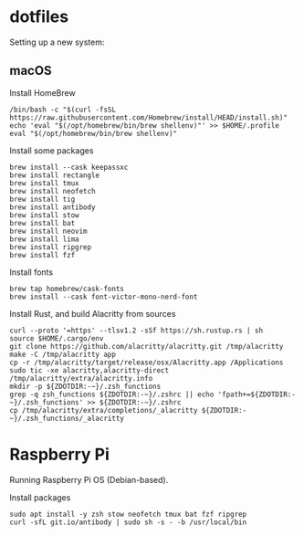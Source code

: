 # dotfiles

Setting up a new system:

## macOS

Install HomeBrew
```
/bin/bash -c "$(curl -fsSL https://raw.githubusercontent.com/Homebrew/install/HEAD/install.sh)"
echo 'eval "$(/opt/homebrew/bin/brew shellenv)"' >> $HOME/.profile
eval "$(/opt/homebrew/bin/brew shellenv)"
```

Install some packages
```
brew install --cask keepassxc
brew install rectangle
brew install tmux
brew install neofetch
brew install tig
brew install antibody
brew install stow
brew install bat
brew install neovim
brew install lima
brew install ripgrep
brew install fzf
```

Install fonts
```
brew tap homebrew/cask-fonts
brew install --cask font-victor-mono-nerd-font
```

Install Rust, and build Alacritty from sources
```
curl --proto '=https' --tlsv1.2 -sSf https://sh.rustup.rs | sh
source $HOME/.cargo/env
git clone https://github.com/alacritty/alacritty.git /tmp/alacritty
make -C /tmp/alacritty app
cp -r /tmp/alacritty/target/release/osx/Alacritty.app /Applications
sudo tic -xe alacritty,alacritty-direct /tmp/alacritty/extra/alacritty.info
mkdir -p ${ZDOTDIR:-~}/.zsh_functions
grep -q zsh_functions ${ZDOTDIR:-~}/.zshrc || echo 'fpath+=${ZDOTDIR:-~}/.zsh_functions' >> ${ZDOTDIR:-~}/.zshrc
cp /tmp/alacritty/extra/completions/_alacritty ${ZDOTDIR:-~}/.zsh_functions/_alacritty
```

# Raspberry Pi
Running Raspberry Pi OS (Debian-based).

Install packages
```
sudo apt install -y zsh stow neofetch tmux bat fzf ripgrep
curl -sfL git.io/antibody | sudo sh -s - -b /usr/local/bin
```
